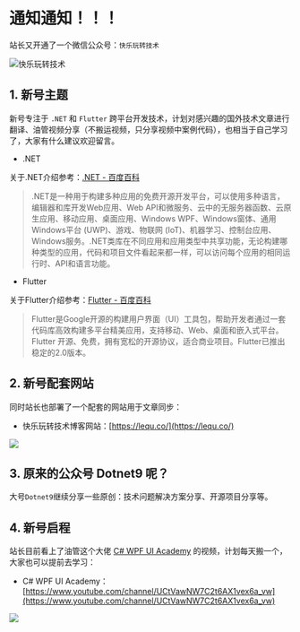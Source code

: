 # 通知通知！！！

站长又开通了一个微信公众号：`快乐玩转技术`

![快乐玩转技术](https://img1.dotnet9.com/lequ.co/8cm.jpg)

## 1. 新号主题

新号专注于 `.NET` 和 `Flutter` 跨平台开发技术，计划对感兴趣的国外技术文章进行翻译、油管视频分享（不搬运视频，只分享视频中案例代码），也相当于自己学习了，大家有什么建议欢迎留言。

- .NET

关于.NET介绍参考：[.NET - 百度百科](https://baike.baidu.com/item/.NET/156737?fr=aladdin)

>.NET是一种用于构建多种应用的免费开源开发平台，可以使用多种语言，编辑器和库开发Web应用、Web API和微服务、云中的无服务器函数、云原生应用、移动应用、桌面应用、Windows WPF、Windows窗体、通用 Windows平台 (UWP)、游戏、物联网 (IoT)、机器学习、控制台应用、Windows服务。.NET类库在不同应用和应用类型中共享功能，无论构建哪种类型的应用，代码和项目文件看起来都一样，可以访问每个应用的相同运行时、API和语言功能。

- Flutter

关于Flutter介绍参考：[Flutter - 百度百科](https://baike.baidu.com/item/Flutter)

>Flutter是Google开源的构建用户界面（UI）工具包，帮助开发者通过一套代码库高效构建多平台精美应用，支持移动、Web、桌面和嵌入式平台。 Flutter 开源、免费，拥有宽松的开源协议，适合商业项目。Flutter已推出稳定的2.0版本。

## 2. 新号配套网站

同时站长也部署了一个配套的网站用于文章同步：

- 快乐玩转技术博客网站：[https://lequ.co/](https://lequ.co/)

![](https://img1.dotnet9.com/2022/05/2902.png)

## 3. 原来的公众号 Dotnet9 呢？

大号`Dotnet9`继续分享一些原创：技术问题解决方案分享、开源项目分享等。

## 4. 新号启程

站长目前看上了油管这个大佬 [C# WPF UI Academy](https://www.youtube.com/channel/UCtVawNW7C2t6AX1vex6a_vw) 的视频，计划每天搬一个，大家也可以提前去学习：

- C# WPF UI Academy：[https://www.youtube.com/channel/UCtVawNW7C2t6AX1vex6a_vw](https://www.youtube.com/channel/UCtVawNW7C2t6AX1vex6a_vw)

![](https://img1.dotnet9.com/2022/05/2901.png)